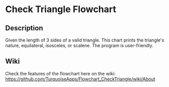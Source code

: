 # Check Triangle Flowchart

## Description
Given the length of 3 sides of a valid triangle. This chart prints the triangle's nature, equilateral, isosceles, or scalene. The program is user-friendly.

## Wiki
Check the features of the flowchart here on the wiki: https://github.com/TurquoiseApps/Flowchart_CheckTriangle/wiki/About
